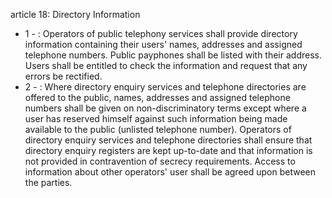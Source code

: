 article 18: Directory Information

<ul>
			<li>1 - : Operators of public telephony services shall provide directory information containing their users&#39; names, addresses and assigned telephone numbers. Public payphones shall be listed with their address. Users shall be entitled to check the information and request that any errors be rectified.<ul>
			</ul></li>			<li>2 - : Where directory enquiry services and telephone directories are offered to the public, names, addresses and assigned telephone numbers shall be given on non-discriminatory terms except where a user has reserved himself against such information being made available to the public (unlisted telephone number). Operators of directory enquiry services and telephone directories shall ensure that directory enquiry registers are kept up-to-date and that information is not provided in contravention of secrecy requirements. Access to information about other operators&#39; user shall be agreed upon between the parties.<ul>
			</ul></li></ul>